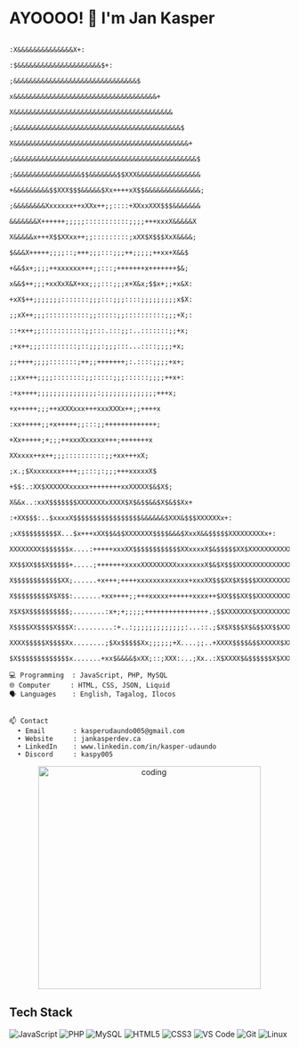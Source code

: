 # AYOOOO! 👋 I'm Jan Kasper

```
                                                    :X&&&&&&&&&&&&&&X+:
                                                 :$&&&&&&&&&&&&&&&&&&&&&$+:
                                             ;&&&&&&&&&&&&&&&&&&&&&&&&&&&&&&&$
                                           x&&&&&&&&&&&&&&&&&&&&&&&&&&&&&&&&&&&&+
                                         X&&&&&&&&&&&&&&&&&&&&&&&&&&&&&&&&&&&&&&&&
                                       ;&&&&&&&&&&&&&&&&&&&&&&&&&&&&&&&&&&&&&&&&&&$
                                      X&&&&&&&&&&&&&&&&&&&&&&&&&&&&&&&&&&&&&&&&&&&&+
                                     ;&&&&&&&&&&&&&&&&&&&&&&&&&&&&&&&&&&&&&&&&&&&&&&$
                                     ;&&&&&&&&&&&&&&&&&$$&&&&&&&$$XXX&&&&&&&&&&&&&&&&
                                     +&&&&&&&&&$$XXX$$$&&&&&$Xx++++xX$$&&&&&&&&&&&&&&;
                                     ;&&&&&&&&Xxxxxxx++xXXx++;;::::+XXxxXXX$$$&&&&&&&
                                       &&&&&&&X++++++;;;;;:::::::::::;;;;+++xxxX&&&&&X
                                       X&&&&&x+++X$$XXxx++;;:::::::::;xXX$X$$$XxX&&&&;
                                       $&&&X+++++;;;;::;+++;;;:::;;;++;;;;;++xx+X&&$
                                       +&&$x+;;;;++xxxxxx+++;;:::;+++++++x+++++++$&;
                                       x&&$++;;;+xxXxX&X+xx;;;:::;;;x+X&x;$$x+;;+x&X:
                                       +xX$++;;;;;;;:::::::;;;:::;;;::::;;;;;;;;;x$X:
                                       ;;xX++;;;:::::::::::;;:::::;;::::::::::;;;+X;:
                                       ::+x++;;:::::::::::;;:::.:::;;:..:::::::;;+x;
                                        ;+x++;;;:::::::::;::;;;:;;;:::...::::;;;;+x;
                                        ;;++++;;;;:::::::;++;;+++++++;:.::::;;;;+x+;
                                        ;;xx+++;;;;::::::::;;:::::;;;::::::;;;;++x+:
                                        :+x++++;;;;;;;;;;;;;;;:;;;;;;;;;;;;;;+++x;
                                            +x+++++;;;++xXXXxxx+++xxxXXXx++;;++++x
                                           :xx+++++;;+x+++++;;:::;;+++++++++++++;
                                            +Xx+++++;+;;;++xxxXxxxxx+++;+++++++x
                                             XXxxxx++x++;;;::::::::::;;+xx+++xX;
                                          ;x.;$Xxxxxxxx++++;;:::;:;;;+++xxxxxX$
                                        +$$:.:XX$XXXXXXxxxxx++++++++xxXXXXX$&$X$;
                                       X&&x..:xxX$$$$$$$XXXXXXXxXXXX$X$&$$&&$X$&$$Xx+
                                   :+XX$$$:..$xxxxX$$$$$$$$$$$$$$$$$&&&&&&$XXX&$$$XXXXXXx+:
                             ;xX$$$$$$$$$X...$x+++xXX$$&$$XXXXXXX$$$$&&&$XxxX&&$$$$$XXXXXXXXXx+:
                          XXXXXXXX$$$$$$$x....:+++++xxxXX$$$$$$$$$$$$XXxxxxX$&$$$$$XX$XXXXXXXXXXX
                          XX$$XX$$$X$$$$$+.....;+++++++xxxxXXXXXXXXXxxxxxxxX$&$X$$$XXXXXXXXXXXXXX
                          X$$$$$$$$$$$$XX;......+x+++;++++xxxxxxxxxxxxx+xxxXX$$$XX$X$$$$XXXXXXXXX
                          X$$$$$$$$$X$X$$:.......+xx++++;;+++xxxxx++++++xxxx++$XX$$$XX$$XXXXXXXXX
                          X$X$X$$$$$$$$$$;........:x+;+;;;;;++++++++++++++++.;$$XXXXXXX$XXXXXXXXX
                          X$$$$XX$$$$X$$$X:.........:+..:;;;;;;;;;;;;;:...::.;$X$X$$$X$&$$XX$$XXX
                          XXXX$$$$$X$$$$Xx........;$Xx$$$$$Xx;;;;;;+X....;;..+XXXX$$$$&$$XXXXX$XX
                          $X$$$$$$$$$$$$$x.......+xx$&&&&$xXX;::;XXX:...;Xx..:X$XXXX$&$$$$$$X$XXX
```

```
💻 Programming  : JavaScript, PHP, MySQL
🌐 Computer     : HTML, CSS, JSON, Liquid
🗣️ Languages    : English, Tagalog, Ilocos


📫 Contact
  • Email       : kasperudaundo005@gmail.com
  • Website     : jankasperdev.ca
  • LinkedIn    : www.linkedin.com/in/kasper-udaundo
  • Discord     : kaspy005
```

<div align="center">
  <img alt="coding" width="400" src="https://media.giphy.com/media/qgQUggAC3Pfv687qPC/giphy.gif">
</div>

## Tech Stack

![JavaScript](https://img.shields.io/badge/-JavaScript-F7DF1E?style=flat-square&logo=javascript&logoColor=black)
![PHP](https://img.shields.io/badge/-PHP-777BB4?style=flat-square&logo=php&logoColor=white)
![MySQL](https://img.shields.io/badge/-MySQL-4479A1?style=flat-square&logo=mysql&logoColor=white)
![HTML5](https://img.shields.io/badge/-HTML5-E34F26?style=flat-square&logo=html5&logoColor=white)
![CSS3](https://img.shields.io/badge/-CSS3-1572B6?style=flat-square&logo=css3&logoColor=white)
![VS Code](https://img.shields.io/badge/-VS%20Code-007ACC?style=flat-square&logo=visual-studio-code&logoColor=white)
![Git](https://img.shields.io/badge/-Git-F05032?style=flat-square&logo=git&logoColor=white)
![Linux](https://img.shields.io/badge/-Linux-FCC624?style=flat-square&logo=linux&logoColor=black)
